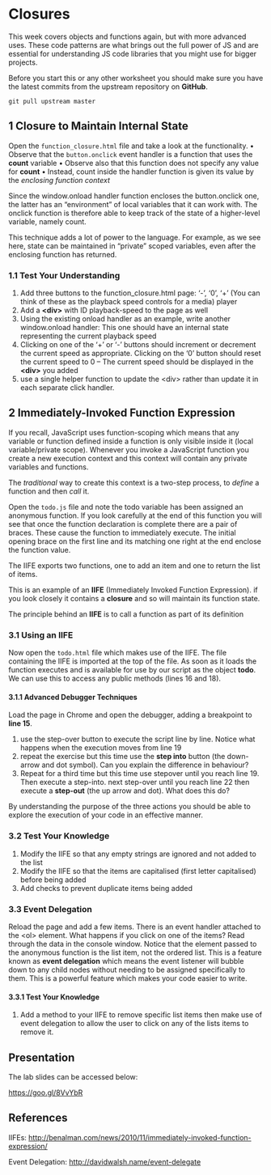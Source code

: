 # Closures

This week covers objects and functions again, but with more advanced uses. These code patterns are what brings out the full power of JS and are essential for understanding JS code libraries that you might use for bigger projects.

Before you start this or any other worksheet you should make sure you have the latest commits from the upstream repository on **GitHub**.
```
git pull upstream master
```

## 1 Closure to Maintain Internal State

Open the `function_closure.html` file and take a look at the functionality.
• Observe that the `button.onclick` event handler is a function that uses the **count** variable
• Observe also that this function does not specify any value for **count**
• Instead, count inside the handler function is given its value by the *enclosing
function context*

Since the window.onload handler function encloses the button.onclick one, the latter has an “environment” of local variables that it can work with. The onclick function is therefore able to keep track of the state of a higher-level variable, namely count.

This technique adds a lot of power to the language. For example, as we see here, state can be maintained in “private” scoped variables, even after the enclosing function has returned.

### 1.1 Test Your Understanding

1. Add three buttons to the function_closure.html page: ‘-’, ‘0’, ‘+’ (You can think of these as the playback speed controls for a media)
player
2. Add a **&lt;div&gt;** with ID playback-speed to the page as well
3. Using the existing onload handler as an example, write another
window.onload handler: This one should have an internal state representing the current playback speed
4. Clicking on one of the ‘+’ or ‘-’ buttons should increment or decrement the current speed as appropriate. Clicking on the ‘0’ button should reset the current speed to 0 – The current speed should be displayed in the **&lt;div&gt;** you added
5. use a single helper function to update the &lt;div&gt; rather than update it in each separate click handler.

## 2 Immediately-Invoked Function Expression

If you recall, JavaScript uses function-scoping which means that any variable or function defined inside a function is only visible inside it (local variable/private scope). Whenever you invoke a JavaScript function you create a new execution context and this context will contain any private variables and functions.

The *traditional* way to create this context is a two-step process, to *define* a function and then *call* it.

Open the `todo.js` file and note the todo variable has been assigned an anonymous function. If you look carefully at the end of this function you will see that once the function declaration is complete there are a pair of braces. These cause the function to immediately execute. The initial opening brace on the first line and its matching one right at the end enclose the function value.

The IIFE exports two functions, one to add an item and one to return the list of items.

This is an example of an **IIFE** (Immediately Invoked Function Expression). if you look closely it contains a **closure** and so will maintain its function state.

The principle behind an **IIFE** is to call a function as part of its definition

### 3.1 Using an IIFE

Now open the `todo.html` file which makes use of the IIFE. The file containing the IIFE is imported at the top of the file. As soon as it loads the function executes and is available for use by our script as the object **todo**. We can use this to access any public methods (lines 16 and 18).

#### 3.1.1 Advanced Debugger Techniques

Load the page in Chrome and open the debugger, adding a breakpoint to **line 15**.

1. use the step-over button to execute the script line by line. Notice what happens when the execution moves from line 19
2. repeat the exercise but this time use the **step into** button (the down-arrow and dot symbol). Can you explain the difference in behaviour?
3. Repeat for a third time but this time use stepover until you reach line 19. Then execute a step-into. next step-over until you reach line 22 then execute a **step-out** (the up arrow and dot). What does this do?

By understanding the purpose of the three actions you should be able to explore the execution of your code in an effective manner.

### 3.2 Test Your Knowledge

1. Modify the IIFE so that any empty strings are ignored and not added to the list
2. Modify the IIFE so that the items are capitalised (first letter capitalised) before being added
3. Add checks to prevent duplicate items being added

### 3.3 Event Delegation

Reload the page and add a few items. There is an event handler attached to the &lt;ol&gt; element. What happens if you click on one of the items? Read through the data in the console window. Notice that the element passed to the anonymous function is the list item, not the ordered list. This is a feature known as **event delegation** which means the event listener will bubble down to any child nodes without needing to be assigned specifically to them. This is a powerful feature which makes your code easier to write.

#### 3.3.1 Test Your Knowledge

1. Add a method to your IIFE to remove specific list items then make use of event delegation to allow the user to click on any of the lists items to remove it.

## Presentation

The lab slides can be accessed below:

https://goo.gl/8VvYbR

## References

IIFEs: http://benalman.com/news/2010/11/immediately-invoked-function-expression/

Event Delegation: http://davidwalsh.name/event-delegate
